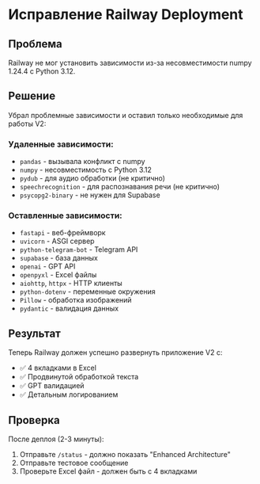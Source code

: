 # Исправление Railway Deployment

## Проблема
Railway не мог установить зависимости из-за несовместимости numpy 1.24.4 с Python 3.12.

## Решение
Убрал проблемные зависимости и оставил только необходимые для работы V2:

### Удаленные зависимости:
- `pandas` - вызывала конфликт с numpy
- `numpy` - несовместимость с Python 3.12
- `pydub` - для аудио обработки (не критично)
- `speechrecognition` - для распознавания речи (не критично)
- `psycopg2-binary` - не нужен для Supabase

### Оставленные зависимости:
- `fastapi` - веб-фреймворк
- `uvicorn` - ASGI сервер
- `python-telegram-bot` - Telegram API
- `supabase` - база данных
- `openai` - GPT API
- `openpyxl` - Excel файлы
- `aiohttp`, `httpx` - HTTP клиенты
- `python-dotenv` - переменные окружения
- `Pillow` - обработка изображений
- `pydantic` - валидация данных

## Результат
Теперь Railway должен успешно развернуть приложение V2 с:
- ✅ 4 вкладками в Excel
- ✅ Продвинутой обработкой текста
- ✅ GPT валидацией
- ✅ Детальным логированием

## Проверка
После деплоя (2-3 минуты):
1. Отправьте `/status` - должно показать "Enhanced Architecture"
2. Отправьте тестовое сообщение
3. Проверьте Excel файл - должен быть с 4 вкладками
